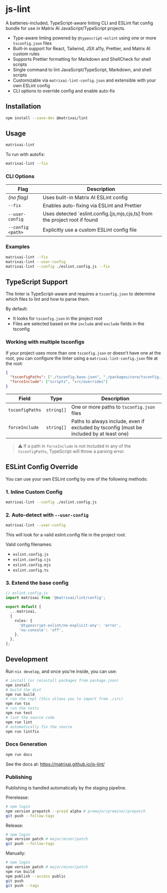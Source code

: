 # js-lint

A batteries-included, TypeScript-aware linting CLI and ESLint flat config bundle for use in Matrix AI JavaScript/TypeScript projects.

- Type-aware linting powered by `@typescript-eslint` using one or more `tsconfig.json` files
- Built-in support for React, Tailwind, JSX a11y, Prettier, and Matrix AI custom rules
- Supports Prettier formatting for Markdown and ShellCheck for shell scripts
- Single command to lint JavaScript/TypeScript, Markdown, and shell scripts
- Customizable via `matrixai-lint-config.json` and extensible with your own ESLint config
- CLI options to override config and enable auto-fix

## Installation

```sh
npm install --save-dev @matrixai/lint
```

## Usage

```sh
matrixai-lint
```

To run with autofix:

```sh
matrixai-lint --fix
```

### CLI Options

| Flag              | Description                                                                  |
| ----------------- | ---------------------------------------------------------------------------- |
| _(no flag)_       | Uses built-in Matrix AI ESLint config                                        |
| `--fix`           | Enables auto-fixing via ESLint and Prettier                                  |
| `--user-config`   | Uses detected \`eslint.config.[js,mjs,cjs,ts] from the project root if found |
| `--config <path>` | Explicitly use a custom ESLint config file                                   |

### Examples

```sh
matrixai-lint --fix
matrixai-lint --user-config
matrixai-lint --config ./eslint.config.js --fix
```

## TypeScript Support

The linter is TypeScript-aware and requires a `tsconfig.json` to determine which files to lint and how to parse them.

By default:

- It looks for `tsconfig.json` in the project root
- Files are selected based on the `include` and `exclude` fields in the tsconfig

### Working with multiple tsconfigs

If your project uses more than one `tsconfig.json` or doesn't have one at the root, you can configure the linter using a `matrixai-lint-config.json` file at the root:

```json
{
  "tsconfigPaths": ["./tsconfig.base.json", "./packages/core/tsconfig.json"],
  "forceInclude": ["scripts", "src/overrides"]
}
```

| Field           | Type       | Description                                                                              |
| --------------- | ---------- | ---------------------------------------------------------------------------------------- |
| `tsconfigPaths` | `string[]` | One or more paths to `tsconfig.json` files                                               |
| `forceInclude`  | `string[]` | Paths to always include, even if excluded by tsconfig (must be included by at least one) |

> ⚠ If a path in `forceInclude` is not included in any of the `tsconfigPaths`, TypeScript will throw a parsing error.

## ESLint Config Override

You can use your own ESLint config by one of the following methods:

### 1. Inline Custom Config

```sh
matrixai-lint --config ./eslint.config.js
```

### 2. Auto-detect with `--user-config`

```sh
matrixai-lint --user-config
```

This will look for a valid eslint.config file in the project root.

Valid config filenames:

- `eslint.config.js`
- `eslint.config.cjs`
- `eslint.config.mjs`
- `eslint.config.ts`

### 3. Extend the base config

```ts
// eslint.config.js
import matrixai from '@matrixai/lint/config';

export default [
  ...matrixai,
  {
    rules: {
      '@typescript-eslint/no-explicit-any': 'error',
      'no-console': 'off',
    },
  },
];
```

## Development

Run `nix develop`, and once you're inside, you can use:

```sh
# install (or reinstall packages from package.json)
npm install
# build the dist
npm run build
# run the repl (this allows you to import from ./src)
npm run tsx
# run the tests
npm run test
# lint the source code
npm run lint
# automatically fix the source
npm run lintfix
```

### Docs Generation

```sh
npm run docs
```

See the docs at: https://matrixai.github.io/js-lint/

### Publishing

Publishing is handled automatically by the staging pipeline.

Prerelease:

```sh
# npm login
npm version prepatch --preid alpha # premajor/preminor/prepatch
git push --follow-tags
```

Release:

```sh
# npm login
npm version patch # major/minor/patch
git push --follow-tags
```

Manually:

```sh
# npm login
npm version patch # major/minor/patch
npm run build
npm publish --access public
git push
git push --tags
```
